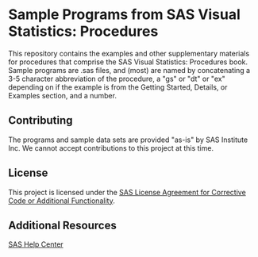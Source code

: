 # Sample Programs from SAS Visual Statistics: Procedures 

This repository contains the examples and other supplementary materials for procedures that comprise the SAS Visual Statistics: Procedures book.  Sample programs are .sas files, and (most) are named by concatenating a 3-5 character abbreviation of the procedure, a "gs" or "dt" or "ex" depending on if the example is from the Getting Started, Details, or Examples section, and a number.

## Contributing

The programs and sample data sets are provided "as-is" by SAS Institute Inc. We cannot accept contributions to this project at this time.

## License

This project is licensed under the [SAS License Agreement for Corrective Code or Additional Functionality](LICENSE).

## Additional Resources

<a href="https://go.documentation.sas.com"> SAS Help Center </a>
